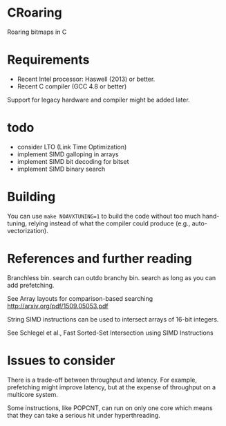 # CRoaring
Roaring bitmaps in C

# Requirements

- Recent Intel processor: Haswell (2013) or better.
- Recent C compiler (GCC 4.8 or better)

Support for legacy hardware and compiler might be added later.

# todo

- consider LTO (Link Time Optimization)
- implement SIMD galloping in arrays
- implement SIMD bit decoding for bitset
- implement SIMD binary search

# Building

You can use ```make NOAVXTUNING=1``` to build the code
without too much hand-tuning, relying instead of what
the compiler could produce (e.g., auto-vectorization).

# References and further reading

Branchless bin. search can outdo branchy bin. search 
as long as you can add prefetching.

See  Array layouts for comparison-based searching http://arxiv.org/pdf/1509.05053.pdf


String SIMD instructions can be used to intersect arrays of
16-bit integers.

See Schlegel et al., Fast Sorted-Set Intersection using SIMD Instructions

# Issues to consider

There is a trade-off between throughput and latency. For example, 
prefetching might improve latency, but at the expense of throughput
on a multicore system.

Some instructions, like POPCNT, can run on only one core which means
that they can take a serious hit under hyperthreading.


